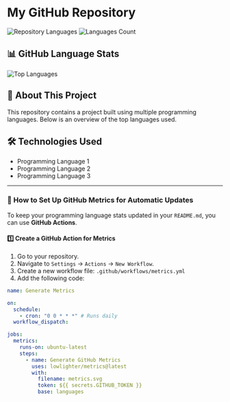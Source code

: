 # My GitHub Repository

![Repository Languages](https://img.shields.io/github/languages/top/YOUR_GITHUB_USERNAME/YOUR_REPOSITORY)
![Languages Count](https://img.shields.io/github/languages/count/YOUR_GITHUB_USERNAME/YOUR_REPOSITORY)

## 📊 GitHub Language Stats

![Top Languages](https://github-readme-stats.vercel.app/api/top-langs/?username=YOUR_GITHUB_USERNAME&layout=compact)

## 🚀 About This Project

This repository contains a project built using multiple programming languages. Below is an overview of the top languages used.

## 🛠 Technologies Used

- Programming Language 1
- Programming Language 2
- Programming Language 3

---

### 📌 How to Set Up GitHub Metrics for Automatic Updates

To keep your programming language stats updated in your `README.md`, you can use **GitHub Actions**.

#### 1️⃣ Create a GitHub Action for Metrics

1. Go to your repository.
2. Navigate to `Settings` → `Actions` → `New Workflow`.
3. Create a new workflow file: `.github/workflows/metrics.yml`
4. Add the following code:

```yml
name: Generate Metrics

on:
  schedule:
    - cron: "0 0 * * *" # Runs daily
  workflow_dispatch:

jobs:
  metrics:
    runs-on: ubuntu-latest
    steps:
      - name: Generate GitHub Metrics
        uses: lowlighter/metrics@latest
        with:
          filename: metrics.svg
          token: ${{ secrets.GITHUB_TOKEN }}
          base: languages
